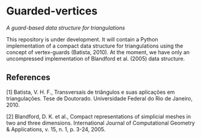 # Guarded-vertices
*A guard-based data structure for triangulations*

This repository is under development.
It will contain a Python implementation of a compact data structure for triangulations using the concept of vertex-guards (Batista, 2010).
At the moment, we have only an uncompressed implementation of Blandford et al. (2005) data structure.

## References

[1] Batista, V. H. F., Transversais de triângulos e suas aplicações em triangulações. Tese de Doutorado. Universidade Federal do Rio de Janeiro, 2010.

[2] Blandford, D. K. et al., Compact representations of simplicial meshes in two and three dimensions. International Journal of Computational Geometry \& Applications, v. 15, n. 1, p. 3-24, 2005.
